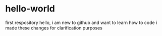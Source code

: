 # hello-world
first respository
hello, i am new to github and want to learn how to code
i made these changes for clarification purposes
